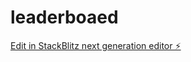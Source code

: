 # leaderboaed

[Edit in StackBlitz next generation editor ⚡️](https://stackblitz.com/~/github.com/kaurpreetman/leaderboaed)